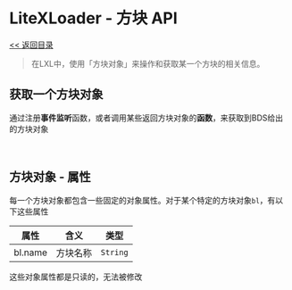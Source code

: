 # LiteXLoader - 方块 API

[<< 返回目录](README.md)

> 在LXL中，使用「方块对象」来操作和获取某一个方块的相关信息。

## 获取一个方块对象

通过注册**事件监听**函数，或者调用某些返回方块对象的**函数**，来获取到BDS给出的方块对象  

<br>


## 方块对象 - 属性

每一个方块对象都包含一些固定的对象属性。对于某个特定的方块对象`bl`，有以下这些属性

| 属性    | 含义     | 类型     |
| ------- | -------- | -------- |
| bl.name | 方块名称 | `String` |

这些对象属性都是只读的，无法被修改

<br>